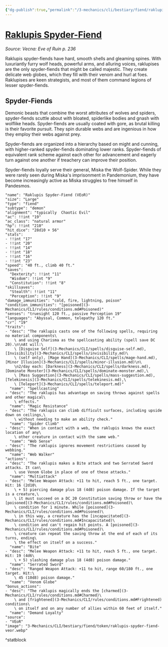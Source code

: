 ```yaml
---
{"dg-publish":true,"permalink":"/3-mechanics/cli/bestiary/fiend/raklupis-spyder-fiend-veor/","tags":["ttrpg-cli/compendium/src/5e/veor","ttrpg-cli/monster/cr/19","ttrpg-cli/monster/size/large","ttrpg-cli/monster/type/fiend/demon"],"noteIcon":""}
---
```


# [Raklupis Spyder-Fiend](3-Mechanics\CLI\bestiary\fiend/raklupis-spyder-fiend-veor.md)
*Source: Vecna: Eve of Ruin p. 236*  

Raklupis spyder-fiends have hard, smooth shells and gleaming spines. With luxuriantly furry wolf heads, powerful arms, and alluring voices, raklupises are the only spyder-fiends that might be called majestic. They create delicate web globes, which they fill with their venom and hurl at foes. Raklupises are keen strategists, and most of them command legions of lesser spyder-fiends.

## Spyder-Fiends

Demonic beasts that combine the worst attributes of wolves and spiders, spyder-fiends scuttle about with bloated, spiderlike bodies and gnash with wolflike heads. Spyder-fiends are usually coated with gore, as brutal killing is their favorite pursuit. They spin durable webs and are ingenious in how they employ their webs against prey.

Spyder-fiends are organized into a hierarchy based on might and cunning, with higher-ranked spyder-fiends dominating lower ranks. Spyder-fiends of equivalent rank scheme against each other for advancement and eagerly turn against one another if treachery can improve their position.

Spyder-fiends loyally serve their general, Miska the Wolf-Spider. While they were rarely seen during Miska's imprisonment in Pandemonium, they have become increasingly active as Miska struggles to free himself in Pandesmos.

```statblock
"name": "Raklupis Spyder-Fiend (VEoR)"
"size": "Large"
"type": "fiend"
"subtype": "demon"
"alignment": "typically  Chaotic Evil"
"ac": !!int "19"
"ac_class": "natural armor"
"hp": !!int "210"
"hit_dice": "28d10 + 56"
"stats":
- !!int "17"
- !!int "20"
- !!int "14"
- !!int "18"
- !!int "16"
- !!int "23"
"speed": "40 ft., climb 40 ft."
"saves":
  "Dexterity": !!int "11"
  "Wisdom": !!int "9"
  "Constitution": !!int "8"
"skillsaves":
  "Stealth": !!int "11"
  "Perception": !!int "9"
"damage_immunities": "cold, fire, lightning, poison"
"condition_immunities": "[poisoned](3-Mechanics/CLI/rules/conditions.md#Poisoned)"
"senses": "truesight 120 ft., passive Perception 19"
"languages": "Abyssal, Common, telepathy 120 ft."
"cr": "19"
"traits":
- "desc": "The raklupis casts one of the following spells, requiring no material components\
    \ and using Charisma as the spellcasting ability (spell save DC 20).\n\nAt will:\
    \ [Disguise Self](3-Mechanics/CLI/spells/disguise-self.md), [Invisibility](3-Mechanics/CLI/spells/invisibility.md)\
    \ (self only), [Mage Hand](3-Mechanics/CLI/spells/mage-hand.md), [Minor Illusion](3-Mechanics/CLI/spells/minor-illusion.md)\n\
    \n2/day each: [Darkness](3-Mechanics/CLI/spells/darkness.md), [Dominate Monster](3-Mechanics/CLI/spells/dominate-monster.md),\
    \ [Mass Suggestion](3-Mechanics/CLI/spells/mass-suggestion.md), [Telekinesis](3-Mechanics/CLI/spells/telekinesis.md),\
    \ [Teleport](3-Mechanics/CLI/spells/teleport.md)"
  "name": "Spellcasting"
- "desc": "The raklupis has advantage on saving throws against spells and other magical\
    \ effects."
  "name": "Magic Resistance"
- "desc": "The raklupis can climb difficult surfaces, including upside down on ceilings,\
    \ without needing to make an ability check."
  "name": "Spider Climb"
- "desc": "When in contact with a web, the raklupis knows the exact location of any\
    \ other creature in contact with the same web."
  "name": "Web Sense"
- "desc": "The raklupis ignores movement restrictions caused by webbing."
  "name": "Web Walker"
"actions":
- "desc": "The raklupis makes a Bite attack and two Serrated Sword attacks. It can\
    \ use Venom Globe in place of one of these attacks."
  "name": "Multiattack"
- "desc": "Melee Weapon Attack: +11 to hit, reach 5 ft., one target. Hit: 16 (2d10\
    \ + 5) piercing damage plus 18 (4d8) poison damage. If the target is a creature,\
    \ it must succeed on a DC 20 Constitution saving throw or have the [poisoned](3-Mechanics/CLI/rules/conditions.md#Poisoned)\
    \ condition for 1 minute. While [poisoned](3-Mechanics/CLI/rules/conditions.md#Poisoned)\
    \ in this way, a creature has the [incapacitated](3-Mechanics/CLI/rules/conditions.md#Incapacitated)\
    \ condition and can't regain hit points. A [poisoned](3-Mechanics/CLI/rules/conditions.md#Poisoned)\
    \ creature can repeat the saving throw at the end of each of its turns, ending\
    \ the effect on itself on a success."
  "name": "Bite"
- "desc": "Melee Weapon Attack: +11 to hit, reach 5 ft., one target. Hit: 19 (4d6\
    \ + 5) slashing damage plus 18 (4d8) poison damage."
  "name": "Serrated Sword"
- "desc": "Ranged Weapon Attack: +11 to hit, range 60/180 ft., one target. Hit:\
    \ 45 (10d8) poison damage."
  "name": "Venom Globe"
"bonus_actions":
- "desc": "The raklupis magically ends the [charmed](3-Mechanics/CLI/rules/conditions.md#Charmed)\
    \ and [frightened](3-Mechanics/CLI/rules/conditions.md#Frightened) conditions\
    \ on itself and on any number of allies within 60 feet of itself."
  "name": "Demand Loyalty"
"source":
- "VEoR"
"image": "3-Mechanics/CLI/bestiary/fiend/token/raklupis-spyder-fiend-veor.webp"
```
^statblock